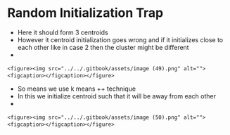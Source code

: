 # Random Initialization Trap

* Here it should form 3 centroids
* However it centroid initialization goes wrong and if it initializes close to each other like in case 2 then the cluster might be different
*

    <figure><img src="../../.gitbook/assets/image (49).png" alt=""><figcaption></figcaption></figure>
* So means we use k means ++ technique&#x20;
* In this we initialize centroid such that it will be away from each other
*

    <figure><img src="../../.gitbook/assets/image (50).png" alt=""><figcaption></figcaption></figure>
